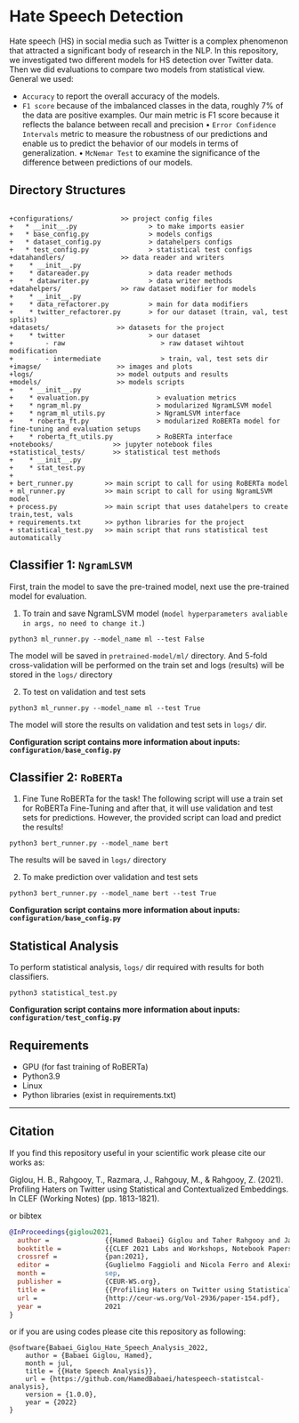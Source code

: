 # Hate Speech Detection
Hate speech (HS) in social media such as Twitter is a complex phenomenon that attracted a significant body of research in the NLP. In this repository, we investigated two different models for HS detection over Twitter data. Then we did evaluations to compare two models from statistical view. General we used:
* `Accuracy` to report the overall accuracy of the models.
* `F1 score` because of the imbalanced classes in the data, roughly 7% of the data are positive examples. Our main metric is F1 score because it reflects the balance between recall and precision
• `Error Confidence Intervals` metric to measure the robustness of our predictions and enable us to predict the behavior of our models in terms of generalization.
• `McNemar Test` to examine the significance of the difference between predictions of our models.



## Directory Structures

```pythonregexp

+configurations/            >> project config files 
+   * __init__.py                  > to make imports easier
+   * base_config.py               > models configs
+   * dataset_config.py            > datahelpers configs
+   * test_config.py               > statistical test configs
+datahandlers/              >> data reader and writers
+    * __init__.py
+    * datareader.py               > data reader methods
+    * datawriter.py               > data writer methods
+datahelpers/               >> raw dataset modifier for models
+    * __init__.py     
+    * data_refactorer.py          > main for data modifiers
+    * twitter_refactorer.py       > for our dataset (train, val, test splits)
+datasets/                 >> datasets for the project
+    * twitter                     > our dataset
+        - raw                        > raw dataset wihtout modification
+        - intermediate               > train, val, test sets dir 
+imagse/                   >> images and plots
+logs/                     >> model outputs and results
+models/                   >> models scripts
+    * __init__.py
+    * evaluation.py                 > evaluation metrics
+    * ngram_ml.py                   > modularized NgramLSVM model
+    * ngram_ml_utils.py             > NgramLSVM interface
+    * roberta_ft.py                 > modularized RoBERTa model for fine-tuning and evaluation setups
+    * roberta_ft_utils.py           > RoBERTa interface
+notebooks/               >> jupyter notebook files
+statistical_tests/       >> statistical test methods
+    * __init__.py
+    * stat_test.py
+
+ bert_runner.py        >> main script to call for using RoBERTa model
+ ml_runner.py          >> main script to call for using NgramLSVM model
+ process.py            >> main script that uses datahelpers to create train,test, vals
+ requirements.txt      >> python libraries for the project
+ statistical_test.py   >> main script that runs statistical test automatically
```

## Classifier 1: `NgramLSVM`

First, train the model to save the pre-trained model, next use the pre-trained model for evaluation.

1. To train and save NgramLSVM model (`model hyperparameters avaliable in args, no need to change it.`)

```pythonregexp
python3 ml_runner.py --model_name ml --test False
```
The model will be saved in `pretrained-model/ml/` directory. And 5-fold cross-validation will be performed on the train set and logs (results) will be stored in the `logs/` directory

2. To test on validation and test sets
```pythonregexp
python3 ml_runner.py --model_name ml --test True
```
The model will store the results on validation and test sets in `logs/` dir.

**Configuration script contains more information about inputs: `configuration/base_config.py`**

## Classifier 2: `RoBERTa`
1. Fine Tune RoBERTa for the task! The following script will use a train set for RoBERTa Fine-Tuning and after that, it will use validation and test sets for predictions. However, the provided script can load and predict the results!
```pythonregexp
python3 bert_runner.py --model_name bert
```
The results will be saved in `logs/` directory

2. To make prediction over validation and test sets
```pythonregexp
python3 bert_runner.py --model_name bert --test True
```
**Configuration script contains more information about inputs: `configuration/base_config.py`**
## Statistical Analysis
To perform statistical analysis, `logs/` dir required with results for both classifiers.

```pythonregexp
python3 statistical_test.py
```
**Configuration script contains more information about inputs: `configuration/test_config.py`**
## Requirements

* GPU (for fast training of RoBERTa)
* Python3.9
* Linux
* Python libraries (exist in requirements.txt)

-----------------------------


## Citation
If you find this repository useful in your scientific work please cite our works as:

Giglou, H. B., Rahgooy, T., Razmara, J., Rahgouy, M., & Rahgooy, Z. (2021). Profiling Haters on Twitter using Statistical and Contextualized Embeddings. In CLEF (Working Notes) (pp. 1813-1821).

or bibtex

```bibtex
@InProceedings{giglou2021,
  author =              {{Hamed Babaei} Giglou and Taher Rahgooy and Jafar Razmara Mostafa Rahgouy and Zahra Rahgooy},
  booktitle =           {{CLEF 2021 Labs and Workshops, Notebook Papers}},
  crossref =            {pan:2021},
  editor =              {Guglielmo Faggioli and Nicola Ferro and Alexis Joly and Maria Maistro and Florina Piroi},
  month =               sep,
  publisher =           {CEUR-WS.org},
  title =               {{Profiling Haters on Twitter using Statistical and Contextualized Embeddings---Notebook for PAN at CLEF 2021}},
  url =                 {http://ceur-ws.org/Vol-2936/paper-154.pdf},
  year =                2021
}
```
or if you are using codes please cite this repository as following:
```
@software{Babaei_Giglou_Hate_Speech_Analysis_2022,
    author = {Babaei Giglou, Hamed},
    month = jul,
    title = {{Hate Speech Analysis}},
    url = {https://github.com/HamedBabaei/hatespeech-statistcal-analysis},
    version = {1.0.0},
    year = {2022}
}
```
